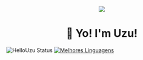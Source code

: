 <p align="center"><img src="https://media.tenor.com/lviRPgFV-R0AAAAC/satoru-gojo-gojo-vs-sukuna.gif"></p>
<h1 align="center"> 👋 Yo! I'm Uzu! </h1> 

![HelloUzu Status](https://github-readme-stats.vercel.app/api?username=hellouzu&theme=shadow_green&show_icons=true)
[![Melhores Linguagens](https://github-readme-stats.vercel.app/api/top-langs/?username=hellouzu&theme=shadow_green)](https://github.com/hellouzu/github-readme-stats)
